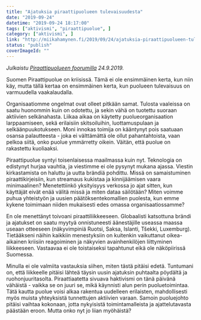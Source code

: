 ```yaml
---
title: "Ajatuksia piraattipuolueen tulevaisuudesta"
date: "2019-09-24"
datetime: "2019-09-24 18:17:00"
tags: ["aktivismi", "piraattipuolue", ]
category: ["aktivismi", ]
link: "http://miikahamynen.fi/2019/09/24/ajatuksia-piraattipuolueen-tulevaisuudesta/"
status: "publish"
coverImageId: ""
---
```


_Julkaistu [Piraattipuolueen foorumilla](https://foorumi.piraattipuolue.fi/viewtopic.php?p=2267#p2267) 24.9.2019._

Suomen Piraattipuolue on kriisissä. Tämä ei ole ensimmäinen kerta, kun niin käy, mutta tällä kertaa on ensimmäinen kerta, kun puolueen tulevaisuus on varmuudella vaakalaudalla.

Organisaatiomme ongelmat ovat olleet pitkään samat. Tulosta vaaleissa on saatu huonommin kuin on odotettu, ja sekin vähä on tuotettu suoraan aktiivien selkänahasta. Liikaa aikaa on käytetty puolueorganisaation larppaamiseen, sekä erilaisiin skitsoiluihin, luottamuspulaan ja selkäänpuukotukseen. Moni innokas toimija on kääntynyt pois saatuaan osansa palautteesta - joka ei välttämättä ole ollut pahantahtoista, vaan pelkoa siitä, onko puolue ymmärretty oikein. Väitän, että puolue on rakastettu kuoliaaksi.

Piraattipuolue syntyi toisenlaisessa maailmassa kuin nyt. Teknologia on edistynyt hurjaa vauhtia, ja viestimme ei ole pysynyt mukana ajassa. Viestin kirkastamista on haluttu ja uutta brändiä pohdittu. Missä on samaistuminen piraattikirjeisiin, kun streamaus kukistaa ja kinnijäämisen vaara minimaalinen? Menetettiinkö yksityisyys verkossa jo ajat sitten, kun käyttäjät eivät enää välitä missä ja miten dataa säilötään? Miten voimme puhua yhteistyön ja uusien päätöksentekomallien puolesta, kun emme kykene toimimaan niiden mukaisesti edes omassa organisaatiossamme?

En ole menettänyt toivoani piraattiliikkeeseen. Globaalisti katsottuna brändi ja ajatukset on saatu myytyä onnistuneesti äänestäjille useassa maassa useaan otteeseen (näkyvimpiniä Ruotsi, Saksa, Islanti, Tšekki, Luxemburg). Tietääkseni näihin kaikkiin menestyksiin on kuitenkin vaikuttanut oikea-aikainen kriisiin reagoiminen ja näkyvien avainhenkilöjen liittyminen liikkeeseen. Vastaavaa ei ole toistaiseksi tapahtunut eikä ole näköpiirissä Suomessa.

Minulla ei ole valmiita vastauksia siihen, miten tästä pitäisi edetä. Tuntumani on, että liikkeelle pitäisi lähteä täysin uusin ajatuksin puhtaalta pöydältä ja ruohonjuuritasolta. Piraattiaatetta sivuava haktivismi on tänä päivänä vähäistä - vaikka se on juuri se, mikä käynnisti alun perin puoluetoimintaa. Tätä kautta puolue voisi alkaa rakentua uudelleen erilaisten, mahdollisesti myös muista yhteyksistä tunnettujen aktiivien varaan. Samoin puoluejohto pitäisi vaihtaa kokonaan, jotta nykyisistä toimintamalleista ja ajattelutavasta päästään eroon. Mutta onko nyt jo liian myöhäistä?
